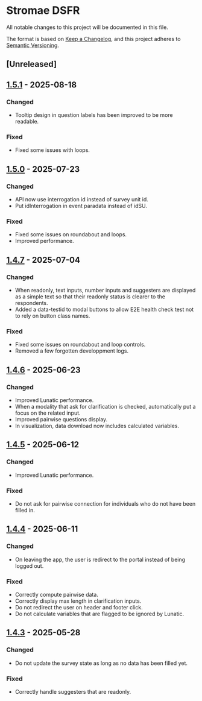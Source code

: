 # Stromae DSFR

All notable changes to this project will be documented in this file.

The format is based on [Keep a Changelog](https://keepachangelog.com/en/1.1.0/),
and this project adheres to [Semantic Versioning](https://semver.org/spec/v2.0.0.html).

## [Unreleased]

## [1.5.1](https://github.com/InseeFr/stromae-dsfr/releases/tag/1.5.1) - 2025-08-18

### Changed

- Tooltip design in question labels has been improved to be more readable.

### Fixed

- Fixed some issues with loops.

## [1.5.0](https://github.com/InseeFr/stromae-dsfr/releases/tag/1.5.0) - 2025-07-23

### Changed

- API now use interrogation id instead of survey unit id.
- Put idInterrogation in event paradata instead of idSU.

### Fixed

- Fixed some issues on roundabout and loops.
- Improved performance.

## [1.4.7](https://github.com/InseeFr/stromae-dsfr/releases/tag/1.4.7) - 2025-07-04

### Changed

- When readonly, text inputs, number inputs and suggesters are displayed as a simple text so that their readonly status is clearer to the respondents.
- Added a data-testid to modal buttons to allow E2E health check test not to rely on button class names.

### Fixed

- Fixed some issues on roundabout and loop controls.
- Removed a few forgotten developpment logs.

## [1.4.6](https://github.com/InseeFr/stromae-dsfr/releases/tag/1.4.6) - 2025-06-23

### Changed

- Improved Lunatic performance.
- When a modality that ask for clarification is checked, automatically put a focus on the related input.
- Improved pairwise questions display.
- In visualization, data download now includes calculated variables.

## [1.4.5](https://github.com/InseeFr/stromae-dsfr/releases/tag/1.4.5) - 2025-06-12

### Changed

- Improved Lunatic performance.

### Fixed

- Do not ask for pairwise connection for individuals who do not have been filled in.

## [1.4.4](https://github.com/InseeFr/stromae-dsfr/releases/tag/1.4.4) - 2025-06-11

### Changed

- On leaving the app, the user is redirect to the portal instead of being logged out.

### Fixed

- Correctly compute pairwise data.
- Correctly display max length in clarification inputs.
- Do not redirect the user on header and footer click.
- Do not calculate variables that are flagged to be ignored by Lunatic.

## [1.4.3](https://github.com/InseeFr/stromae-dsfr/releases/tag/1.4.3) - 2025-05-28

### Changed

- Do not update the survey state as long as no data has been filled yet.

### Fixed

- Correctly handle suggesters that are readonly.
